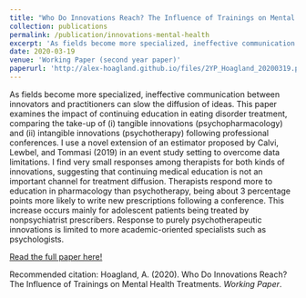 ```yaml
---
title: "Who Do Innovations Reach? The Influence of Trainings on Mental Health Treatments"
collection: publications
permalink: /publication/innovations-mental-health
excerpt: 'As fields become more specialized, ineffective communication between innovators and practitioners can slow the diffusion of ideas. This paper examines the impact of continuing education in eating disorder treatment, comparing the take-up of (i) tangible innovations (psychopharmacology) and (ii) intangible innovations (psychotherapy) following professional conferences. I use a novel extension of an estimator proposed by Calvi, Lewbel, and Tommasi (2019) in an event study setting to overcome data limitations. I find very small responses among therapists for both kinds of innovations, suggesting that continuing medical education is not an important channel for treatmentdiffusion. Therapists respond more to education in pharmacology than psychotherapy, being about 3 percentage points more likely to write new prescriptions following a conference. This increase occurs mainly for adolescent patients being treated by nonpsychiatrist prescribers. Response to purely psychotherapeutic innovations is limited to more academic-oriented specialists such as psychologists.'
date: 2020-03-19
venue: 'Working Paper (second year paper)'
paperurl: 'http://alex-hoagland.github.io/files/2YP_Hoagland_20200319.pdf'
---
```


As fields become more specialized, ineffective communication between innovators and practitioners can slow the diffusion of ideas. This paper examines the impact of continuing education in eating disorder treatment, comparing the take-up of (i) tangible innovations (psychopharmacology) and (ii) intangible innovations (psychotherapy) following professional conferences. I use a novel extension of an estimator proposed by Calvi, Lewbel, and Tommasi (2019) in an event study setting to overcome data limitations. I find very small responses among therapists for both kinds of innovations, suggesting that continuing medical education is not an important channel for treatment diffusion. Therapists respond more to education in pharmacology than psychotherapy, being about 3 percentage points more likely to write new prescriptions following a conference. This increase occurs mainly for adolescent patients being treated by nonpsychiatrist prescribers. Response to purely psychotherapeutic innovations is limited to more academic-oriented specialists such as psychologists. 

[Read the full paper here!](http://alex-hoagland.github.io/files/2YP_Hoagland_20200319.pdf)

Recommended citation: Hoagland, A. (2020). Who Do Innovations Reach? The Influence of Trainings on Mental Health Treatments. *Working Paper*.

